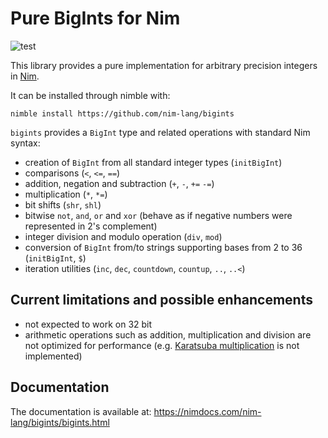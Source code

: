 # Pure BigInts for Nim

![test](https://github.com/def-/nim-bigints/workflows/test/badge.svg)

This library provides a pure implementation for arbitrary precision integers in [Nim](https://nim-lang.org/).

It can be installed through nimble with:

```
nimble install https://github.com/nim-lang/bigints
```

`bigints` provides a `BigInt` type and related operations with standard Nim syntax:

- creation of `BigInt` from all standard integer types (`initBigInt`)
- comparisons (`<`, `<=`, `==`)
- addition, negation and subtraction (`+`, `-`, `+=` `-=`)
- multiplication (`*`, `*=`)
- bit shifts (`shr`, `shl`)
- bitwise `not`, `and`, `or` and `xor` (behave as if negative numbers were represented in 2's complement)
- integer division and modulo operation (`div`, `mod`)
- conversion of `BigInt` from/to strings supporting bases from 2 to 36 (`initBigInt`, `$`)
- iteration utilities (`inc`, `dec`, `countdown`, `countup`, `..`, `..<`)



## Current limitations and possible enhancements

* not expected to work on 32 bit
* arithmetic operations such as addition, multiplication and division are not optimized for performance (e.g. [Karatsuba multiplication](https://en.wikipedia.org/wiki/Karatsuba_algorithm) is not implemented)



## Documentation

The documentation is available at: https://nimdocs.com/nim-lang/bigints/bigints.html
